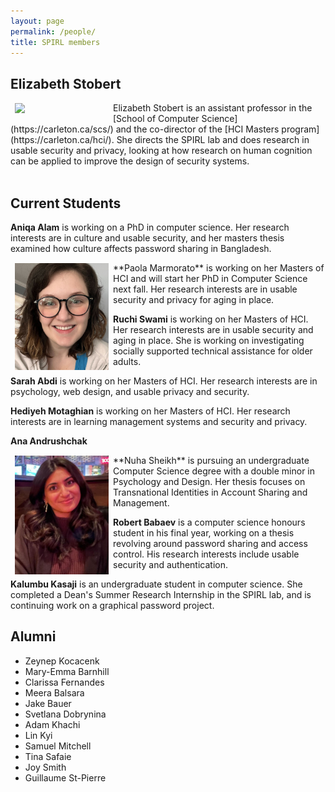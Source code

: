 ```yaml
---
layout: page
permalink: /people/
title: SPIRL members
---
```


## Elizabeth Stobert
<img src="https://spirl.scs.carleton.ca/stobert_headshot.jpeg" width="150" align="left" hspace="7" vspace="1">
 Elizabeth Stobert is an assistant professor in the [School of Computer Science](https://carleton.ca/scs/) and the co-director of the [HCI Masters program](https://carleton.ca/hci/). She directs the SPIRL lab and does research in usable security and privacy, looking at how research on human cognition can be applied to improve the design of security systems.


<br />
<br />

## Current Students


**Aniqa Alam** is working on a PhD in computer science. Her research interests are in culture and usable security, and her masters thesis examined how culture affects password sharing in Bangladesh.

<img src="/marmorato_headshot.jpg" width="150" align="left" hspace="7" vspace="1">
**Paola Marmorato** is working on her Masters of HCI and will start her PhD in Computer Science next fall. Her research interests are in usable security and privacy for aging in place.

**Ruchi Swami** is working on her Masters of HCI. Her research interests are in usable security and aging in place. She is working on investigating socially supported technical assistance for older adults.

**Sarah Abdi** is working on her Masters of HCI. Her research interests are in psychology, web design, and usable privacy and security.

**Hediyeh Motaghian** is working on her Masters of HCI. Her research interests are in learning management systems and security and privacy.

**Ana Andrushchak**

<img src="/sheikh_headshot.jpg" width="150" align="left" hspace="7" vspace="1">
**Nuha Sheikh** is pursuing an undergraduate Computer Science degree with a double minor in Psychology and Design. Her thesis focuses on Transnational Identities in Account Sharing and Management.

**Robert Babaev** is a computer science honours student in his final year, working on a thesis revolving around password sharing and access control. His research interests include usable security and authentication.

**Kalumbu Kasaji** is an undergraduate student in computer science. She completed a Dean's Summer Research Internship in the SPIRL lab, and is continuing work on a graphical password project.



## Alumni

* Zeynep Kocacenk
* Mary-Emma Barnhill
* Clarissa Fernandes
* Meera Balsara
* Jake Bauer
* Svetlana Dobrynina
* Adam Khachi
* Lin Kyi
* Samuel Mitchell
* Tina Safaie
* Joy Smith
* Guillaume St-Pierre 


